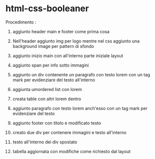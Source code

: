 html-css-booleaner
===

Procedimento :

1. aggiunto header main e footer come prima cosa

2. Nell'header aggiunto img per logo mentre nel css aggiunto una background image per pattern di sfondo

3. aggiunto inizio main con all'interno parte iniziale layout

4. aggiunto span per info sotto immagini 

5. aggiunto un div contenente un paragrafo con testo lorem con un tag mark per evidenziare del testo all'interno

6. aggiunta umordered list con lorem 

7. creata table con altri lorem dentro

8. aggiunto paragrafo con testo lorem anch'esso con un tag mark per evidenziare del testo

9. aggiunto footer con titolo e modificato testo

10. creato due div per contenere immagini e testo all'interno

11. testo all'interno dei div spostato

12. tabella aggiornata con modifiche come richiesto dal layout

